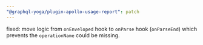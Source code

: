 ```yaml
---
"@graphql-yoga/plugin-apollo-usage-report": patch
---
```


fixed: move logic from `onEnveloped` hook to `onParse` hook (`onParseEnd`) which prevents the `operationName` could be missing.
